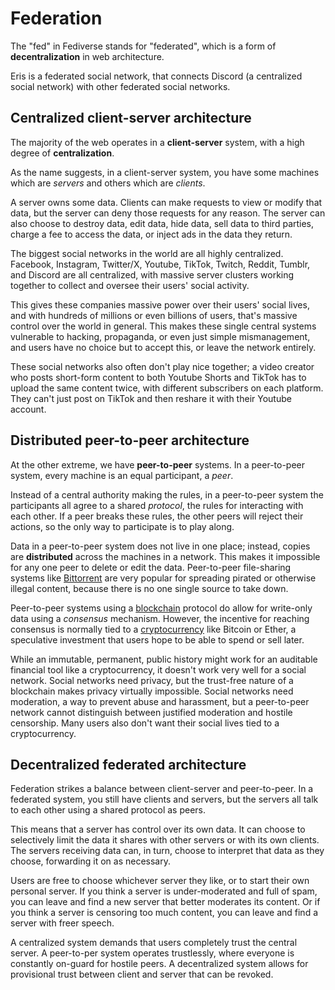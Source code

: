 # Federation

The "fed" in Fediverse stands for "federated", which is a form of **decentralization** in web architecture.

Eris is a federated social network, that connects Discord (a centralized social network) with other federated social networks.

## Centralized client-server architecture

The majority of the web operates in a **client-server** system, with a high degree of **centralization**.

As the name suggests, in a client-server system, you have some machines which are *servers* and others which are *clients*. 

A server owns some data. Clients can make requests to view or modify that data, but the server can deny those requests for any reason. The server can also choose to destroy data, edit data, hide data, sell data to third parties, charge a fee to access the data, or inject ads in the data they return.

The biggest social networks in the world are all highly centralized. Facebook, Instagram, Twitter/X, Youtube, TikTok, Twitch, Reddit, Tumblr, and Discord are all centralized, with massive server clusters working together to collect and oversee their users' social activity.

This gives these companies massive power over their users' social lives, and with hundreds of millions or even billions of users, that's massive control over the world in general. This makes these single central systems vulnerable to hacking, propaganda, or even just simple mismanagement, and users have no choice but to accept this, or leave the network entirely.

These social networks also often don't play nice together; a video creator who posts short-form content to both Youtube Shorts and TikTok has to upload the same content twice, with different subscribers on each platform. They can't just post on TikTok and then reshare it with their Youtube account.

## Distributed peer-to-peer architecture

At the other extreme, we have **peer-to-peer** systems. In a peer-to-peer system, every machine is an equal participant, a *peer*.

Instead of a central authority making the rules, in a peer-to-peer system the participants all agree to a shared *protocol*, the rules for interacting with each other. If a peer breaks these rules, the other peers will reject their actions, so the only way to participate is to play along.

Data in a peer-to-peer system does not live in one place; instead, copies are **distributed** across the machines in a network. This makes it impossible for any one peer to delete or edit the data. Peer-to-peer file-sharing systems like [Bittorrent](https://www.bittorrent.com/) are very popular for spreading pirated or otherwise illegal content, because there is no one single source to take down.

Peer-to-peer systems using a [blockchain](https://en.wikipedia.org/wiki/Blockchain) protocol do allow for write-only data using a *consensus* mechanism. However, the incentive for reaching consensus is normally tied to a [cryptocurrency](https://en.wikipedia.org/wiki/Cryptocurrency) like Bitcoin or Ether, a speculative investment that users hope to be able to spend or sell later. 

While an immutable, permanent, public history might work for an auditable financial tool like a cryptocurrency, it doesn't work very well for a social network. Social networks need privacy, but the trust-free nature of a blockchain makes privacy virtually impossible. Social networks need moderation, a way to prevent abuse and harassment, but a peer-to-peer network cannot distinguish between justified moderation and hostile censorship. Many users also don't want their social lives tied to a cryptocurrency.

## Decentralized federated architecture

Federation strikes a balance between client-server and peer-to-peer. In a federated system, you still have clients and servers, but the servers all talk to each other using a shared protocol as peers.

This means that a server has control over its own data. It can choose to selectively limit the data it shares with other servers or with its own clients. The servers receiving data can, in turn, choose to interpret that data as they choose, forwarding it on as necessary.

Users are free to choose whichever server they like, or to start their own personal server. If you think a server is under-moderated and full of spam, you can leave and find a new server that better moderates its content. Or if you think a server is censoring too much content, you can leave and find a server with freer speech. 

A centralized system demands that users completely trust the central server. A peer-to-per system operates trustlessly, where everyone is constantly on-guard for hostile peers. A decentralized system allows for provisional trust between client and server that can be revoked.
